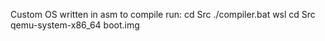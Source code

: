 Custom OS written in asm
to compile run:
cd Src
./compiler.bat
wsl 
cd Src
qemu-system-x86_64 boot.img
